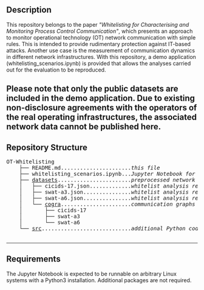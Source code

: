 ## Description
This repository belongs to the paper _"Whitelisting for Characterising and 
Monitoring Process Control Communication"_, which presents an approach to 
monitor operational technology (OT) network communication with simple rules. 
This is intended to provide rudimentary protection against IT-based attacks. 
Another use case is the measurement of communication dynamics in different 
network infrastructures. With this repository, a demo application
(whitelisting_scenarios.ipynb) is provided that allows the analyses carried 
out for the evaluation to be reproduced.

Please note that only the public datasets are included in the demo application. 
Due to existing non-disclosure agreements with the operators of the real 
operating infrastructures, the associated network data cannot be published here.
---

## Repository Structure
<pre>
OT-Whitelisting
    ├── README.md......................<i>this file</i>
    ├── whitelisting_scenarios.ipynb...<i>Jupyter Notebook for the demonstration of whitelist analyses</i>
    ├── <a href="datasets/">datasets</a>.......................<i>preprocessed network traffic of public datasets</i>
    │   ├── cicids-17.json.............<i>whitelist analysis results of the CIC-IDS2017 dataset</i>
    │   ├── swat-a3.json...............<i>whitelist analysis results of the SWaT A3 dataset</i>
    │   ├── swat-a6.json...............<i>whitelist analysis results of the SWaT A6 dataset</i>    
    │   └── <a href="datasets/cogra/">cogra</a>......................<i>communication graphs of the datasets</i>
    │       ├── cicids-17
    │       ├── swat-a3
    │       └── swat-a6
    └── <a href="src/">src</a>............................<i>additional Python code used by the Jupyter Notebook</i>
    
</pre>
---

## Requirements
The Jupyter Notebook is expected to be runnable on arbitrary Linux systems with a Python3 installation. Additional 
packages are not required.
